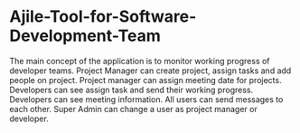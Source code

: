 # Ajile-Tool-for-Software-Development-Team
The main concept of the application is to monitor working progress of developer teams. Project Manager can create project, assign tasks and add people on project. Project manager can assign  meeting date for projects. Developers can see assign task and send their working progress. Developers can see meeting information. All users can send messages to each other. Super Admin can change a user as project manager or developer.
